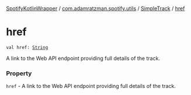 [SpotifyKotlinWrapper](../../index.md) / [com.adamratzman.spotify.utils](../index.md) / [SimpleTrack](index.md) / [href](./href.md)

# href

`val href: `[`String`](https://kotlinlang.org/api/latest/jvm/stdlib/kotlin/-string/index.html)

A link to the Web API endpoint providing full details of the track.

### Property

`href` - A link to the Web API endpoint providing full details of the track.